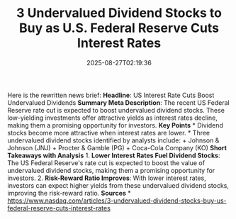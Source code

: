 ﻿---
title: "3 Undervalued Dividend Stocks to Buy as U.S. Federal Reserve Cuts Interest Rates"
date: "2025-08-27T02:19:36"
category: "Markets"
summary: ""
slug: "3 undervalued dividend stocks to buy as us federal reserve c"
source_urls:
  - "https://www.nasdaq.com/articles/3-undervalued-dividend-stocks-buy-us-federal-reserve-cuts-interest-rates"
seo:
  title: "3 Undervalued Dividend Stocks to Buy as U.S. Federal Reserve Cuts Interest Rates | Hash n Hedge"
  description: ""
  keywords: ["news", "markets", "brief"]
---
Here is the rewritten news brief:  **Headline**: US Interest Rate Cuts Boost Undervalued Dividends  **Summary Meta Description**: The recent US Federal Reserve rate cut is expected to boost undervalued dividend stocks. These low-yielding investments offer attractive yields as interest rates decline, making them a promising opportunity for investors.  **Key Points**  * Dividend stocks become more attractive when interest rates are lower. * Three undervalued dividend stocks identified by analysts include: 	+ Johnson & Johnson (JNJ) 	+ Procter & Gamble (PG) 	+ Coca-Cola Company (KO)  **Short Takeaways with Analysis**  1. **Lower Interest Rates Fuel Dividend Stocks**: The US Federal Reserve's rate cut is expected to boost the value of undervalued dividend stocks, making them a promising opportunity for investors. 2. **Risk-Reward Ratio Improves**: With lower interest rates, investors can expect higher yields from these undervalued dividend stocks, improving the risk-reward ratio.  **Sources**  * https://www.nasdaq.com/articles/3-undervalued-dividend-stocks-buy-us-federal-reserve-cuts-interest-rates 
